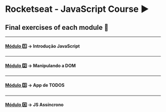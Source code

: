 # Rocketseat - JavaScript Course :arrow_forward:

## Final exercises of each module :book:

---
#### [Módulo :one:](https://github.com/EllenCosta/Course-JavaScript-Rocketseat/tree/master/Modulo1) → Introdução JavaScript
---
#### [Módulo :two:](https://github.com/EllenCosta/Course-JavaScript-Rocketseat/tree/master/Modulo2) → Manipulando a DOM
---
#### [Módulo :three:](https://github.com/EllenCosta/Course-JavaScript-Rocketseat/tree/master/Modulo3) → App de TODOS
---
#### [Módulo :four:](https://github.com/EllenCosta/Course-JavaScript-Rocketseat/tree/master/Modulo4) → JS Assíncrono